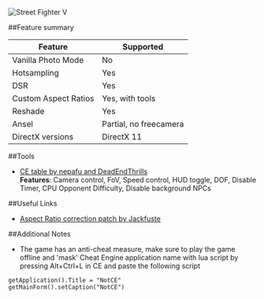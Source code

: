 ![Street Fighter V](Images\SFVAE-header.jpg "Shot by Langgli")

##Feature summary

Feature | Supported
--|--
Vanilla Photo Mode | No
Hotsampling | Yes
DSR | Yes
Custom Aspect Ratios | Yes, with tools 
Reshade | Yes
Ansel | Partial, no freecamera
DirectX versions | DirectX 11
 
##Tools

* [CE table by nepafu and DeadEndThrills](..\CheatTables\streetfighterv.ct)  
**Features**: Camera control, FoV, Speed control, HUD toggle, DOF, Disable Timer, CPU Opponent Difficulty, Disable background NPCs

##Useful Links

* [Aspect Ratio correction patch by Jackfuste](http://www.wsgf.org/forums/viewtopic.php?p=172340#p172340)

##Additional Notes
* The game has an anti-cheat measure, make sure to play the game offline and 'mask' Cheat Engine application name with lua script by pressing Alt+Ctrl+L in CE and paste the following script 

```
getApplication().Title = "NotCE" 
getMainForm().setCaption("NotCE")
```
